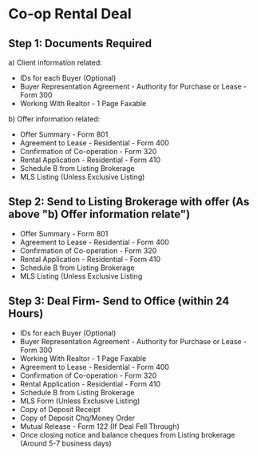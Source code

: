
# Co-op Rental Deal
## Step 1: Documents Required

a) Client information related:

- IDs for each Buyer (Optional)
- Buyer Representation Agreement - Authority for Purchase or Lease - Form 300
- Working With Realtor - 1 Page Faxable
 
b) Offer information related:

- Offer Summary - Form 801
- Agreement to Lease - Residential - Form 400
- Confirmation of Co-operation - Form 320
- Rental Application - Residential - Form 410
- Schedule B from Listing Brokerage
- MLS Listing (Unless Exclusive Listing)

## Step 2: Send to Listing Brokerage with offer (As above "b) Offer information relate")

- Offer Summary - Form 801
- Agreement to Lease - Residential - Form 400
- Confirmation of Co-operation - Form 320
- Rental Application - Residential - Form 410
- Schedule B from Listing Brokerage
- MLS Listing (Unless Exclusive Listing

## Step 3: Deal Firm- Send to Office (within 24 Hours)

- IDs for each Buyer (Optional)
- Buyer Representation Agreement - Authority for Purchase or Lease -Form 300
- Working With Realtor - 1 Page Faxable
- Agreement to Lease - Residential - Form 400
- Confirmation of Co-operation - Form 320
- Rental Application - Residential - Form 410
- Schedule B from Listing Brokerage
- MLS Form (Unless Exclusive Listing)
- Copy of Deposit Receipt
- Copy of Deposit Chq/Money Order
- Mutual Release - Form 122 (If Deal Fell Through)
- Once closing notice and balance cheques from Listing brokerage (Around 5-7 business days)